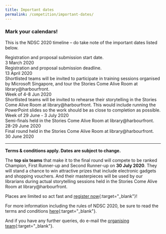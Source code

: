 ```yaml
---
title: Important dates
permalink: /competition/important-dates/
---
```


### Mark your calendars!

This is the NDSC 2020 timeline – do take note of the important dates listed below.

<div class="divTable">
	<div class="divTableBody">
		<div class="divTableRow">
			<div class="divTableCell">Registration and proposal submission start date.</div>
			<div class="divTableCell">3 March 2020</div>
		</div>
		<div class="divTableRow">
			<div class="divTableCell">Registration and proposal submission deadline. </div>
			<div class="divTableCell">13 April 2020</div>
		</div>
		<div class="divTableRow">
			<div class="divTableCell">Shortlisted teams will be invited to participate in training sessions organised by Microsoft Singapore, and tour the Stories Come Alive Room at library@harbourfront.</div>
			<div class="divTableCell">Week of 4-8 Jun 2020</div>
		</div>
		<div class="divTableRow">
			<div class="divTableCell">Shortlisted teams will be invited to rehearse their storytelling in the Stories Come Alive Room at library@harbourfront. This would include running the PowerPoint slides so the work should be as close to completion as possible. 
</div>
			<div class="divTableCell">Week of 29 June - 3 July 2020</div>
		</div>
		<div class="divTableRow">
			<div class="divTableCell">Semi-finals held in the Stories Come Alive Room at library@harbourfront. 
</div>
			<div class="divTableCell">28-29 June 2020</div>
		</div>
		<div class="divTableRow">
			<div class="divTableCell">Final round held in the Stories Come Alive Room at library@harbourfront.
</div>
			<div class="divTableCell">30 June 2020</div>
		</div>
	</div>
</div>

<hr/>

**Terms & conditions apply. Dates are subject to change.**

The **top six teams** that make it to the final round will compete to be ranked Champion, First Runner-up and Second Runner-up on **30 July 2020**. They will stand a chance to win attractive prizes that include electronic gadgets and shopping vouchers. And their masterpieces will be used by our librarians during actual storytelling sessions held in the Stories Come Alive Room at library@harbourfront. 

Places are limited so act fast and [register now](#){:target="_blank"}! 

For more information including the rules of NDSC 2020, be sure to read the terms and conditions [here](#){:target="_blank"}. 

And if you have any further queries, do e-mail the [organising team](#){:target="_blank"}.